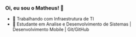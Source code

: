 ### Oi, eu sou o Matheus! 👋


- 🔭 Trabalhando com Infraestrutura de TI
- 🌱 Estudante em Analise e Desenvolvimento de Sistemas | Desenvolvimento Mobile | Git/GitHub

